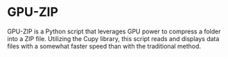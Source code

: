 # GPU-ZIP
GPU-ZIP is a Python script that leverages GPU power to compress a folder into a ZIP file. Utilizing the Cupy library, this script reads and displays data files with a somewhat faster speed than with the traditional method.
